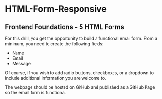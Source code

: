 # HTML-Form-Responsive
## Frontend Foundations - 5 HTML Forms

For this drill, you get the opportunity to build a functional email form. From a minimum, you need to create the following fields:

- Name
- Email
- Message

Of course, if you wish to add radio buttons, checkboxes, or a dropdown to include additional information you are welcome to.

The webpage should be hosted on GitHub and published as a GitHub Page so the email form is functional.
